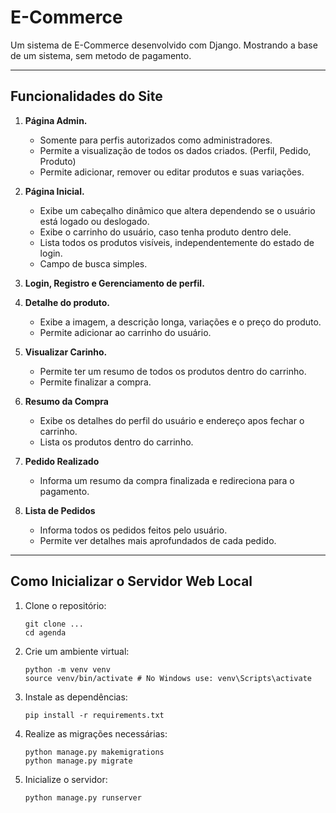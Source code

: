 # E-Commerce

Um sistema de E-Commerce desenvolvido com Django. Mostrando a base de um sistema, sem metodo de pagamento.

---

## Funcionalidades do Site

1. **Página Admin.**
   - Somente para perfis autorizados como administradores.
   - Permite a visualização de todos os dados criados. (Perfil, Pedido, Produto)
   - Permite adicionar, remover ou editar produtos e suas variações.

2. **Página Inicial.**
   - Exibe um cabeçalho dinâmico que altera dependendo se o usuário está logado ou deslogado.
   - Exibe o carrinho do usuário, caso tenha produto dentro dele.
   - Lista todos os produtos visíveis, independentemente do estado de login.
   - Campo de busca simples.

3. **Login, Registro e Gerenciamento de perfil.**

4. **Detalhe do produto.**
   - Exibe a imagem, a descrição longa, variações e o preço do produto.
   - Permite adicionar ao carrinho do usuário.

5. **Visualizar Carinho.**
   - Permite ter um resumo de todos os produtos dentro do carrinho.
   - Permite finalizar a compra.

6. **Resumo da Compra**
   - Exibe os detalhes do perfil do usuário e endereço apos fechar o carrinho.
   - Lista os produtos dentro do carrinho.

7. **Pedido Realizado**
   - Informa um resumo da compra finalizada e redireciona para o pagamento.

8. **Lista de Pedidos**
   - Informa todos os pedidos feitos pelo usuário.
   - Permite ver detalhes mais aprofundados de cada pedido.

---

## Como Inicializar o Servidor Web Local

1. Clone o repositório:
   ```
   git clone ...
   cd agenda
   ```

2. Crie um ambiente virtual:
   ```
   python -m venv venv
   source venv/bin/activate # No Windows use: venv\Scripts\activate
   ```
3. Instale as dependências:
   ```
   pip install -r requirements.txt
   ```
4. Realize as migrações necessárias:
   ```
   python manage.py makemigrations
   python manage.py migrate
   ```
5. Inicialize o servidor:
   ```
   python manage.py runserver
   ```